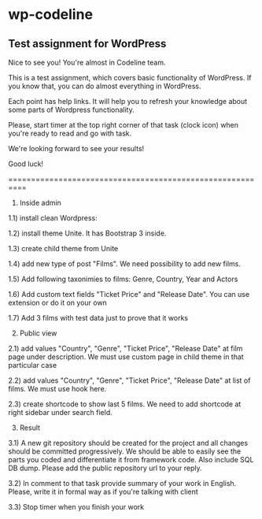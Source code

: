 # wp-codeline
Test assignment for WordPress
-----------------------------
Nice to see you! You're almost in Codeline team.

This is a test assignment, which covers basic functionality of WordPress. If you know that, you can do almost everything in WordPress.

Each point has help links. It will help you to refresh your knowledge about some parts of Wordpress functionality.

Please, start timer at the top right corner of that task (clock icon) when you're ready to read and go with task.

We're looking forward to see your results!

Good luck!

==========================================================

1. Inside admin

1.1) install clean Wordpress:

1.2) install theme Unite. It has Bootstrap 3 inside.

1.3) create child theme from Unite

1.4) add new type of post "Films". We need possibility to add new films. 

1.5) Add following taxonimies to films: Genre, Country, Year and Actors

1.6) Add custom text fields "Ticket Price" and "Release Date". You can use extension or do it on your own

1.7) Add 3 films with test data just to prove that it works


2. Public view

2.1) add values "Country", "Genre", "Ticket Price", "Release Date" at film page under description. We must use  custom page in child theme in that particular case

2.2) add values "Country", "Genre", "Ticket Price", "Release Date" at list of films. We must use hook here.

2.3) create shortcode to show last 5 films. We need to add shortcode at right sidebar under search field.


3. Result

3.1)
A new git repository should be created for the project and all changes should be committed progressively. We should be able to easily see the parts you coded and differentiate it from framework code. Also include  SQL DB dump. Please add the public repository url to your reply.


3.2) In comment to that task provide summary of your work in English. Please, write it in formal way as if you're talking with client

3.3) Stop timer when you finish your work

